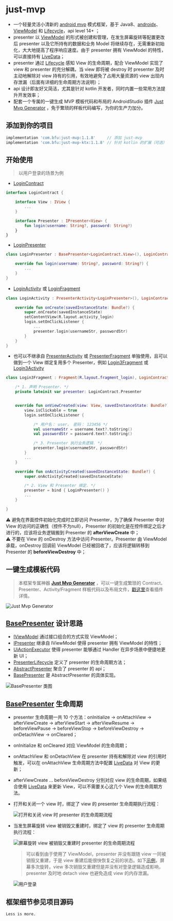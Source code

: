 # just-mvp
* 一个轻量灵活小清新的 [android mvp](https://en.wikipedia.org/wiki/Model%E2%80%93view%E2%80%93presenter) 模式框架，基于 Java8、[androidx](https://developer.android.google.cn/jetpack/androidx)、[ViewModel](https://developer.android.google.cn/topic/libraries/architecture/viewmodel) 和 [Lifecycle](https://developer.android.google.cn/topic/libraries/architecture/lifecycle)，api level 14+ ；
* presenter 以 [ViewModel](https://developer.android.google.cn/topic/libraries/architecture/viewmodel) 的形式被创建和管理，在发生屏幕旋转等配置更改后 presenter 以及它所持有的数据和业务 Model 将继续存在，无需重新初始化，大大地提高了程序响应速度。由于 presenter 拥有 ViewModel 的特性，可以直接持有 [LiveData](https://developer.android.google.cn/topic/libraries/architecture/livedata)；
* presenter 通过 [Lifecycle](https://developer.android.google.cn/topic/libraries/architecture/lifecycle) 感知 View 的生命周期，配合 ViewModel 实现了 view 和 presenter 的充分解耦，当 view 即将被 destroy 时 presenter 及时主动地解除对 view 持有的引用，有效地避免了占用大量资源的 view 出现内存泄漏（后面有详细的生命周期方法说明）；
* api 设计即友好又简洁，尤其是针对 kotlin 开发者，同时内置一些常用方法提升开发效率；
* 配套一个专属的一键生成 MVP 模板代码和布局的 AndroidStudio 插件 [Just Mvp Generator](https://github.com/groooooomit/just-mvp-plugin) ，免于繁琐的样板代码编写，为你的生产力加分。

## 添加到你的项目
```gradle
implementation 'com.bfu:just-mvp:1.1.8'     // 添加 just-mvp
implementation 'com.bfu:just-mvp-ktx:1.1.8' // 针对 kotlin 的扩展（可选）
```
## 开始使用
> 以用户登录的场景为例  
* [LoginContract](https://github.com/groooooomit/just-mvp/blob/master/JustMvp/app/src/main/java/com/bfu/just/mvp/core/contract/LoginContract.kt)
```kotlin
interface LoginContract {

    interface View : IView {
        ...
    }

    interface Presenter : IPresenter<View> {
        fun login(username: String?, password: String?)
    }
}
```
* [LoginPresenter](https://github.com/groooooomit/just-mvp/blob/master/JustMvp/app/src/main/java/com/bfu/just/mvp/core/presenter/LoginPresenter.kt)
```kotlin
class LoginPresenter : BasePresenter<LoginContract.View>(), LoginContract.Presenter {

    override fun login(username: String?, password: String?) {
        ...
    }
}
```
* [LoginActivity](https://github.com/groooooomit/just-mvp/blob/master/JustMvp/app/src/main/java/com/bfu/just/mvp/ui/activity/LoginActivity.kt) 或 [LoginFragment](https://github.com/groooooomit/just-mvp/blob/master/JustMvp/app/src/main/java/com/bfu/just/mvp/ui/fragment/LoginFragment.kt)
```kotlin
class LoginActivity : PresenterActivity<LoginPresenter>(), LoginContract.View {

    override fun onCreate(savedInstanceState: Bundle?) {
        super.onCreate(savedInstanceState)
        setContentView(R.layout.activity_login)
        login.setOnClickListener {
            ...
            presenter.login(usernameStr, passwordStr)
        }
    }
}
```
* 也可以不继承自 [PresenterActivity](https://github.com/groooooomit/just-mvp/blob/master/JustMvp/just-mvp/src/main/java/just/mvp/PresenterActivity.java) 或 [PresenterFragment](https://github.com/groooooomit/just-mvp/blob/master/JustMvp/just-mvp/src/main/java/just/mvp/PresenterFragment.java) 单独使用，且可以做到一个 View 绑定复用多个 Presenter，例如 [Login3Fragment](https://github.com/groooooomit/just-mvp/blob/master/JustMvp/app/src/main/java/com/bfu/just/mvp/ui/fragment/Login3Fragment.kt) 或 [Login3Activity](https://github.com/groooooomit/just-mvp/blob/master/JustMvp/app/src/main/java/com/bfu/just/mvp/ui/activity/Login3Activity.java)
```kotlin
class Login3Fragment : Fragment(R.layout.fragment_login), LoginContract.View {

    /* 1. 声明 Presenter. */
    private lateinit var presenter: LoginContract.Presenter


    override fun onViewCreated(view: View, savedInstanceState: Bundle?) {
        view.isClickable = true
        login.setOnClickListener {

            /* 用户名： user， 密码： 123456 */
            val usernameStr = username.text?.toString()
            val passwordStr = password.text?.toString()

            /* 3. Presenter 执行业务逻辑. */
            presenter.login(usernameStr, passwordStr)
        }
        ...
    }

    override fun onActivityCreated(savedInstanceState: Bundle?) {
        super.onActivityCreated(savedInstanceState)

        /* 2. View 和 Presenter 绑定. */
        presenter = bind { LoginPresenter() }        
        ...
    }

}
```
:warning: 避免在界面控件初始化完成时立即访问 Presenter，为了确保 Presenter 中对 View 的访问的正确性（控件不为null），Presenter 的初始化是在控件绑定之后才进行的，应该将业务逻辑搬到 Presenter 的 **afterViewCreate** 中；  
:warning: 不要在 View 的 onDestroy 方法中访问 Presenter。Presenter 由 ViewModel 承载，onDestroy 回调前 ViewModel 已经被回收了，应该将逻辑转移到 Presenter 的 **beforeViewDestroy** 中；

## 一键生成模板代码
> 本框架专属神器 **[Just Mvp Generator](https://github.com/groooooomit/just-mvp-plugin)** ，可以一键生成繁琐的 Contract、Presenter、Activity/Fragment 样板代码以及布局文件，[戳这里](https://github.com/groooooomit/just-mvp-plugin)查看插件详情。  

![Just Mvp Generator](https://raw.githubusercontent.com/groooooomit/just-mvp/master/screenshots/just-mvp-generator-plugin.png "Just Mvp Generator")    

## [BasePresenter](https://github.com/groooooomit/just-mvp/blob/master/JustMvp/just-mvp/src/main/java/just/mvp/BasePresenter.java) 设计思路
* [IViewModel](https://github.com/groooooomit/just-mvp/blob/master/JustMvp/just-mvp/src/main/java/just/mvp/base/IViewModel.java) 通过接口组合的方式实现 ViewModel；  
* [IPresenter](https://github.com/groooooomit/just-mvp/blob/master/JustMvp/just-mvp/src/main/java/just/mvp/base/IPresenter.java) 继承自 IViewModel 使得 presenter 拥有 ViewModel 的特性；  
* [UiActionExecutor](https://github.com/groooooomit/just-mvp/blob/master/JustMvp/just-mvp/src/main/java/just/mvp/uirun/UiActionExecutor.java) 使得 presenter 能够通过 Handler 在异步场景中便捷地更新 UI；  
* [PresenterLifecycle](https://github.com/groooooomit/just-mvp/blob/master/JustMvp/just-mvp/src/main/java/just/mvp/lifecycle/PresenterLifecycle.java) 定义了 presenter 的生命周期方法；  
* [AbstractPresenter](https://github.com/groooooomit/just-mvp/blob/master/JustMvp/just-mvp/src/main/java/just/mvp/base/AbstractPresenter.java) 聚合了 presenter 的 api；  
* [BasePresenter](https://github.com/groooooomit/just-mvp/blob/master/JustMvp/just-mvp/src/main/java/just/mvp/BasePresenter.java) 是 AbstractPresenter 的具体实现。  

![BasePresenter 类图](https://raw.githubusercontent.com/groooooomit/just-mvp/master/screenshots/BasePresenter.png "BasePresenter 类图")  

## [BasePresenter](https://github.com/groooooomit/just-mvp/blob/master/JustMvp/just-mvp/src/main/java/just/mvp/BasePresenter.java) 生命周期
* presenter 生命周期一共 10 个方法：onInitialize -> onAttachView -> afterViewCreate -> afterViewStart -> afterViewResume -> beforeViewPause -> beforeViewStop -> beforeViewDestroy -> onDetachView -> onCleared；  
* onInitialize 和 onCleared 对应 ViewModel 的生命周期；  
* onAttachView 和 onDetachView 在 presenter 持有和解除对 view 的引用时触发，可以在 onAttachView 生命周期方法中配置 [LiveData](https://developer.android.google.cn/topic/libraries/architecture/livedata) 对 View 的更新；  
* afterViewCreate ... beforeViewDestroy 分別对应 view 的生命周期，如果结合使用 [LiveData](https://developer.android.google.cn/topic/libraries/architecture/livedata) 来更新 View，可以不需要关心这几个 View 的生命周期方法。  
* 打开和关闭一个 view 时，绑定了 view 的 presenter 生命周期执行流程：  

    ![打开和关闭 view 时 presenter 的生命周期流程](https://raw.githubusercontent.com/groooooomit/just-mvp/master/screenshots/open_close_page.gif "打开和关闭 view 时 presenter 的生命周期流程")  

* 当发生屏幕旋转 view 被销毁又重建时，绑定了 view 的 presenter 生命周期执行流程：  

    ![屏幕旋转 view 被销毁又重建时 presenter 的生命周期流程](https://raw.githubusercontent.com/groooooomit/just-mvp/master/screenshots/rotate_page.gif "屏幕旋转 view 被销毁又重建时 presenter 的生命周期流程")  

    > 可以看到由于使用了 ViewModel，presenter 并没有跟随 view 一同被销毁又重建，于是 view 重建后能很快恢复之前的状态。如下[示例](https://github.com/groooooomit/just-mvp/blob/master/JustMvp/app/src/main/java/com/bfu/just/mvp/core/presenter/LoginPresenter.kt)，屏幕多次旋转，view 多次销毁又重建但是并没有对登录逻辑造成影响，presenter 及时地 detach view 也避免造成 view 的内存泄漏。  

    ![用户登录](https://raw.githubusercontent.com/groooooomit/just-mvp/master/screenshots/screen_rotate.gif "用户登录")  
   
## 框架细节参见项目源码  


```
Less is more.
```

